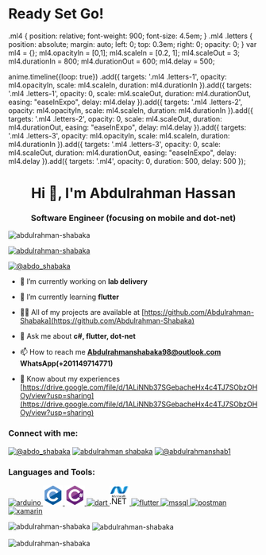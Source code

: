 <h1 class="ml4">
  <span class="letters letters-1">Ready</span>
  <span class="letters letters-2">Set</span>
  <span class="letters letters-3">Go!</span>
</h1>

<script src="https://cdnjs.cloudflare.com/ajax/libs/animejs/2.0.2/anime.min.js"></script>
.ml4 {
  position: relative;
  font-weight: 900;
  font-size: 4.5em;
}
.ml4 .letters {
  position: absolute;
  margin: auto;
  left: 0;
  top: 0.3em;
  right: 0;
  opacity: 0; 
}
var ml4 = {};
ml4.opacityIn = [0,1];
ml4.scaleIn = [0.2, 1];
ml4.scaleOut = 3;
ml4.durationIn = 800;
ml4.durationOut = 600;
ml4.delay = 500;

anime.timeline({loop: true})
  .add({
    targets: '.ml4 .letters-1',
    opacity: ml4.opacityIn,
    scale: ml4.scaleIn,
    duration: ml4.durationIn
  }).add({
    targets: '.ml4 .letters-1',
    opacity: 0,
    scale: ml4.scaleOut,
    duration: ml4.durationOut,
    easing: "easeInExpo",
    delay: ml4.delay
  }).add({
    targets: '.ml4 .letters-2',
    opacity: ml4.opacityIn,
    scale: ml4.scaleIn,
    duration: ml4.durationIn
  }).add({
    targets: '.ml4 .letters-2',
    opacity: 0,
    scale: ml4.scaleOut,
    duration: ml4.durationOut,
    easing: "easeInExpo",
    delay: ml4.delay
  }).add({
    targets: '.ml4 .letters-3',
    opacity: ml4.opacityIn,
    scale: ml4.scaleIn,
    duration: ml4.durationIn
  }).add({
    targets: '.ml4 .letters-3',
    opacity: 0,
    scale: ml4.scaleOut,
    duration: ml4.durationOut,
    easing: "easeInExpo",
    delay: ml4.delay
  }).add({
    targets: '.ml4',
    opacity: 0,
    duration: 500,
    delay: 500
  });


<h1 align="center">Hi 👋, I'm Abdulrahman Hassan</h1>
<h3 align="center">Software Engineer (focusing on mobile and dot-net)</h3>

<p align="left"> <img src="https://komarev.com/ghpvc/?username=abdulrahman-shabaka&label=Profile%20views&color=0e75b6&style=flat" alt="abdulrahman-shabaka" /> </p>

<p align="left"> <a href="https://github.com/ryo-ma/github-profile-trophy"><img src="https://github-profile-trophy.vercel.app/?username=abdulrahman-shabaka" alt="abdulrahman-shabaka" /></a> </p>

<p align="left"> <a href="https://twitter.com/@abdo_shabaka" target="blank"><img src="https://img.shields.io/twitter/follow/@abdo_shabaka?logo=twitter&style=for-the-badge" alt="@abdo_shabaka" /></a> </p>

- 🔭 I’m currently working on **lab delivery**

- 🌱 I’m currently learning **flutter**

- 👨‍💻 All of my projects are available at [https://github.com/Abdulrahman-Shabaka](https://github.com/Abdulrahman-Shabaka)

- 💬 Ask me about **c#, flutter, dot-net**

- 📫 How to reach me **Abdulrahmanshabaka98@outlook.com WhatsApp(+201149714771)**

- 📄 Know about my experiences [https://drive.google.com/file/d/1ALiNNb37SGebacheHx4c4TJ7SObzOHOy/view?usp=sharing](https://drive.google.com/file/d/1ALiNNb37SGebacheHx4c4TJ7SObzOHOy/view?usp=sharing)

<h3 align="left">Connect with me:</h3>
<p align="left">
<a href="https://twitter.com/@abdo_shabaka" target="blank"><img align="center" src="https://raw.githubusercontent.com/rahuldkjain/github-profile-readme-generator/master/src/images/icons/Social/twitter.svg" alt="@abdo_shabaka" height="30" width="40" /></a>
<a href="https://linkedin.com/in/abdulrahman shabaka" target="blank"><img align="center" src="https://raw.githubusercontent.com/rahuldkjain/github-profile-readme-generator/master/src/images/icons/Social/linked-in-alt.svg" alt="abdulrahman shabaka" height="30" width="40" /></a>
<a href="https://www.hackerearth.com/@abdulrahmanshab1" target="blank"><img align="center" src="https://raw.githubusercontent.com/rahuldkjain/github-profile-readme-generator/master/src/images/icons/Social/hackerearth.svg" alt="@abdulrahmanshab1" height="30" width="40" /></a>
</p>

<h3 align="left">Languages and Tools:</h3>
<p align="left"> <a href="https://www.arduino.cc/" target="_blank" rel="noreferrer"> <img src="https://cdn.worldvectorlogo.com/logos/arduino-1.svg" alt="arduino" width="40" height="40"/> </a> <a href="https://www.cprogramming.com/" target="_blank" rel="noreferrer"> <img src="https://raw.githubusercontent.com/devicons/devicon/master/icons/c/c-original.svg" alt="c" width="40" height="40"/> </a> <a href="https://www.w3schools.com/cs/" target="_blank" rel="noreferrer"> <img src="https://raw.githubusercontent.com/devicons/devicon/master/icons/csharp/csharp-original.svg" alt="csharp" width="40" height="40"/> </a> <a href="https://dart.dev" target="_blank" rel="noreferrer"> <img src="https://www.vectorlogo.zone/logos/dartlang/dartlang-icon.svg" alt="dart" width="40" height="40"/> </a> <a href="https://dotnet.microsoft.com/" target="_blank" rel="noreferrer"> <img src="https://raw.githubusercontent.com/devicons/devicon/master/icons/dot-net/dot-net-original-wordmark.svg" alt="dotnet" width="40" height="40"/> </a> <a href="https://flutter.dev" target="_blank" rel="noreferrer"> <img src="https://www.vectorlogo.zone/logos/flutterio/flutterio-icon.svg" alt="flutter" width="40" height="40"/> </a> <a href="https://www.microsoft.com/en-us/sql-server" target="_blank" rel="noreferrer"> <img src="https://www.svgrepo.com/show/303229/microsoft-sql-server-logo.svg" alt="mssql" width="40" height="40"/> </a> <a href="https://postman.com" target="_blank" rel="noreferrer"> <img src="https://www.vectorlogo.zone/logos/getpostman/getpostman-icon.svg" alt="postman" width="40" height="40"/> </a> <a href="https://dotnet.microsoft.com/apps/xamarin" target="_blank" rel="noreferrer"> <img src="https://raw.githubusercontent.com/detain/svg-logos/780f25886640cef088af994181646db2f6b1a3f8/svg/xamarin.svg" alt="xamarin" width="40" height="40"/> </a> </p>

<p><img align="left" src="https://github-readme-stats.vercel.app/api/top-langs?username=abdulrahman-shabaka&show_icons=true&locale=en&layout=compact" alt="abdulrahman-shabaka" /></p>

<p>&nbsp;<img align="center" src="https://github-readme-stats.vercel.app/api?username=abdulrahman-shabaka&show_icons=true&locale=en" alt="abdulrahman-shabaka" /></p>

<p><img align="center" src="https://github-readme-streak-stats.herokuapp.com/?user=abdulrahman-shabaka&" alt="abdulrahman-shabaka" /></p>
